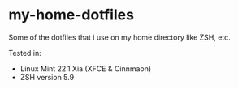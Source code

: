 # my-home-dotfiles
Some of the dotfiles that i use on my home directory like ZSH, etc.

Tested in:
- Linux Mint 22.1 Xia (XFCE & Cinnmaon)
- ZSH version 5.9
